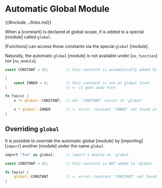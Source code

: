 Automatic Global Module
=======================

{{#include ../links.md}}


When a [constant] is declared at global scope, it is added to a special [module] called `global`.

[Functions] can access those constants via the special `global` [module].

Naturally, the automatic `global` [module] is not available under [`no_function`] nor [`no_module`].

```rust no_run
const CONSTANT = 42;        // this constant is automatically added to 'global'

{
    const INNER = 0;        // this constant is not at global level
}                           // <- it goes away here

fn foo(x) {
    x *= global::CONSTANT;  // ok! 'CONSTANT' exists in 'global'

    x * global::INNER       // <- error: constant 'INNER' not found in 'global'
}
```


Overriding `global`
-------------------

It is possible to _override_ the automatic global [module] by [importing][`import`] another [module]
under the name `global`.

```rust no_run
import "foo" as global;     // import a module as 'global'

const CONSTANT = 42;        // this constant is NOT added to 'global'

fn foo(x) {
    global::CONSTANT        // <- error: constant 'CONSTANT' not found in 'global'
}
```
